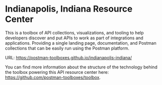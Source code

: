 # Indianapolis, Indiana Resource Center
This is a toolbox of API collections, visualizations, and tooling to help developers discover and put APIs to work as part of integrations and applications. Providing a single landing page, documentation, and Postman collections that can be easily run using the Postman platform.

URL: https://postman-toolboxes.github.io/indianapolis-indiana/

You can find more information about the structure of the technology behind the toolbox powering this API resource center here: https://github.com/postman-toolboxes/toolbox.
